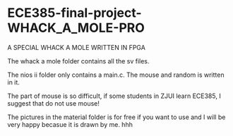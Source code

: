 # ECE385-final-project-WHACK_A_MOLE-PRO
A SPECIAL WHACK A MOLE WRITTEN IN FPGA

The whack a mole folder contains all the sv files.

The nios ii folder only contains a main.c. The mouse and random is written in it. 

The part of mouse is so difficult, if some students in ZJUI learn ECE385, I suggest that do not use mouse! 

The pictures in the material folder is for free if you want to use and I will be very happy becasue it is drawn by me. hhh
